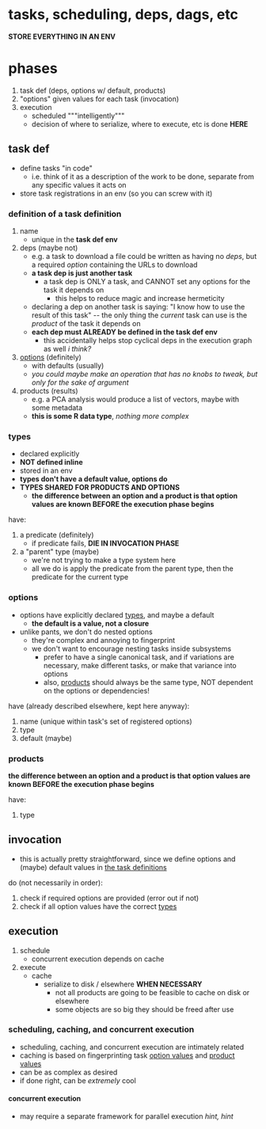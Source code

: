 tasks, scheduling, deps, dags, etc
==================================

**STORE EVERYTHING IN AN ENV**

# phases
1. task def (deps, options w/ default, products)
2. "options" given values for each task (invocation)
3. execution
    - scheduled """intelligently"""
    - decision of where to serialize, where to execute, etc is done **HERE**

## task def
- define tasks "in code"
    - i.e. think of it as a description of the work to be done, separate from any specific values it acts on
- store task registrations in an env (so you can screw with it)

### definition of a task definition
1. name
    - unique in the **task def env**
2. deps (maybe not)
    - e.g. a task to download a file could be written as having no *deps*, but a required *option* containing the URLs to download
    - **a task dep is just another task**
        - a task dep is ONLY a task, and CANNOT set any options for the task it depends on
            - this helps to reduce magic and increase hermeticity
    - declaring a dep on another task is saying: "I know how to use the result of this task" -- the only thing the *current* task can use is the *product* of the task it depends on
    - **each dep must ALREADY be defined in the task def env**
        - this accidentally helps stop cyclical deps in the execution graph as well *i think?*
3. [options](#options) (definitely)
    - with defaults (usually)
    - *you could maybe make an operation that has no knobs to tweak, but only for the sake of argument*
4. products (results)
    - e.g. a PCA analysis would produce a list of vectors, maybe with some metadata
    - **this is some R data type**, *nothing more complex*

### types
- declared explicitly
- **NOT defined inline**
- stored in an env
- **types don't have a default value, options do**
- **TYPES SHARED FOR PRODUCTS AND OPTIONS**
    - **the difference between an option and a product is that option values are known BEFORE the execution phase begins**

have:
1. a predicate (definitely)
    - if predicate fails, **DIE IN INVOCATION PHASE**
2. a "parent" type (maybe)
    - we're not trying to make a type system here
    - all we do is apply the predicate from the parent type, then the predicate for the current type

### options
- options have explicitly declared [types](#types), and maybe a default
    - **the default is a value, not a closure**
- unlike pants, we don't do nested options
    - they're complex and annoying to fingerprint
    - we don't want to encourage nesting tasks inside subsystems
        - prefer to have a single canonical task, and if variations are necessary, make different tasks, or make that variance into options
        - also, [products](#products) should always be the same type, NOT dependent on the options or dependencies!

have (already described elsewhere, kept here anyway):
1. name (unique within task's set of registered options)
2. type
3. default (maybe)

### products
**the difference between an option and a product is that option values are known BEFORE the execution phase begins**

have:
1. type

## invocation
- this is actually pretty straightforward, since we define options and (maybe) default values in [the task definitions](#task-def)

do (not necessarily in order):
1. check if required options are provided (error out if not)
2. check if all option values have the correct [types](#option-types)

## execution
1. schedule
    - concurrent execution depends on cache
2. execute
    - cache
        - serialize to disk / elsewhere **WHEN NECESSARY**
            - not all products are going to be feasible to cache on disk or elsewhere
            - some objects are so big they should be freed after use

### scheduling, caching, and concurrent execution
- scheduling, caching, and concurrent execution are intimately related
- caching is based on fingerprinting task [option values](#options) and [product values](#products)
- can be as complex as desired
- if done right, can be *extremely* cool

#### concurrent execution
- may require a separate framework for parallel execution *hint, hint*
